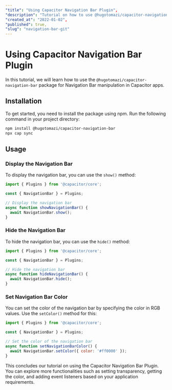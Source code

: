 ```yaml
---
"title": "Using Capacitor Navigation Bar Plugin",
"description": "Tutorial on how to use @hugotomazi/capacitor-navigation-bar package for Navigation Bar manipulation in Capacitor apps",
"created_at": "2022-01-02",
"published": true,
"slug": "navigation-bar-git"
---
```


# Using Capacitor Navigation Bar Plugin

In this tutorial, we will learn how to use the `@hugotomazi/capacitor-navigation-bar` package for Navigation Bar manipulation in Capacitor apps.

## Installation

To get started, you need to install the package using npm. Run the following command in your project directory:

```bash
npm install @hugotomazi/capacitor-navigation-bar
npx cap sync
```

## Usage

### Display the Navigation Bar

To display the navigation bar, you can use the `show()` method:

```javascript
import { Plugins } from '@capacitor/core';

const { NavigationBar } = Plugins;

// Display the navigation bar
async function showNavigationBar() {
  await NavigationBar.show();
}
```

### Hide the Navigation Bar

To hide the navigation bar, you can use the `hide()` method:

```javascript
import { Plugins } from '@capacitor/core';

const { NavigationBar } = Plugins;

// Hide the navigation bar
async function hideNavigationBar() {
  await NavigationBar.hide();
}
```

### Set Navigation Bar Color

You can set the color of the navigation bar by specifying the color in RGB values. Use the `setColor()` method for this:

```javascript
import { Plugins } from '@capacitor/core';

const { NavigationBar } = Plugins;

// Set the color of the navigation bar
async function setNavigationBarColor() {
  await NavigationBar.setColor({ color: '#ff0000' });
}
```

This concludes our tutorial on using the Capacitor Navigation Bar Plugin. You can explore more functionalities such as setting transparency, getting the color, and adding event listeners based on your application requirements.